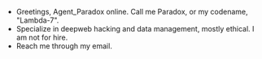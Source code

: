 - Greetings, Agent_Paradox online. Call me Paradox, or my codename, "Lambda-7".
- Specialize in deepweb hacking and data management, mostly ethical. I am not for hire. 
- Reach me through my email. 

<!---
AgentParadox976/AgentParadox976 is a ✨ special ✨ repository because its `README.md` (this file) appears on your GitHub profile.
You can click the Preview link to take a look at your changes.
--->
